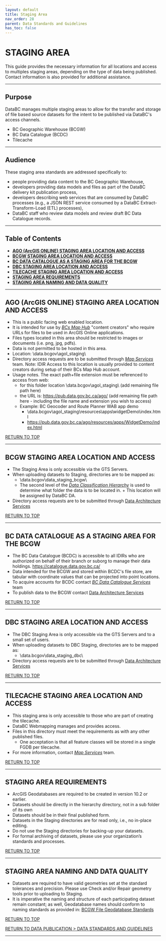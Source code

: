 ```yaml
---
layout: default
title: Staging Area
nav_order: 28
parent: Data Standards and Guidelines
has_toc: false
---
```


# STAGING AREA

This guide provides the necessary information for all locations and access to multiples staging areas, depending on the type of data being published.  Contact information is also provided for additional assistance.

-----------------------

## Purpose

DataBC manages multiple staging areas to allow for the transfer and storage of file based source datasets for the intent to be published via DataBC's access channels.

+ BC Geographic Warehouse (BCGW)
+ BC Data Catalogue (BCDC)
+ Tilecache

-----------------------

## Audience

These staging area standards are addressed specifically to:

+ people providing data content to the BC Geographic Warehouse,
+ developers providing data models and files as part of the DataBC delivery kit publication process,
+ developers describing web services that are consumed by DataBC processes (e.g., a JSON REST service consumed by a DataBC Extract-Transform-Load (ETL) processes),
+ DataBC staff who review data models and review draft BC Data Catalogue records.

-----------------------

## Table of Contents
+ [**AGO (ArcGIS ONLINE) STAGING AREA LOCATION AND ACCESS**](#ago-arcgis-online-staging-area-location-and-access)
+ [**BCGW STAGING AREA LOCATION AND ACCESS**](#bcgw-staging-area-location-and-access)
+ [**BC DATA CATALOGUE AS A STAGING AREA FOR THE BCGW**](#bc-data-catalogue-as-a-staging-area-for-the-bcgw)
+ [**DBC STAGING AREA LOCATION AND ACCESS**](#dbc-staging-area-location-and-access)
+ [**TILECACHE STAGING AREA LOCATION AND ACCESS**](#tilecache-staging-area-location-and-access)
+ [**STAGING AREA REQUIREMENTS**](#staging-area-requirements)
+ [**STAGING AREA NAMING AND DATA QUALITY**](#staging-area-naming-and-data-quality)

-----------------------

## AGO (ArcGIS ONLINE) STAGING AREA LOCATION AND ACCESS

+ This is a public facing web enabled location.
+ It is intended for use by [_BCs Map Hub_](https://governmentofbc.maps.arcgis.com/home/index.html) "content creators" who require URLs for files to be used in ArcGIS Online applications.
+ Files types located in this area should be restricted to images or documents (i.e. png, jpg, pdfs).
+ Data is not permitted to be hosted in this area.
+ Location: \\data.bcgov\agol_staging\
+ Directory access requests are to be submitted through [_Map Services_](faq.md#map-services) team.  Note: IDIR Access to this location is usually provided to content creators during setup of their BCs Map Hub account.
+ Usage notes.  The exact path+file extension must be referenced to access from web:
   + for this folder location \\data.bcgov\agol_staging\ (add remaining file path here)
   + the URL is: https://pub.data.gov.bc.ca/ago/ (add remaining file path here - including the file name and extension you wish to access)
   + Example:  BC Geocoder and Route Planner WAB app demo
      + \\data.bcgov\agol_staging\resources\apps\widgetDemo\index.html
      + https://pub.data.gov.bc.ca/ago/resources/apps/WidgetDemo/index.html
  
[RETURN TO TOP][1] 

-----------------------------------------------------------

## BCGW STAGING AREA LOCATION AND ACCESS

+ The Staging Area is only accessible via the GTS Servers.
+ When uploading datasets to Staging, directories are to be mapped as:
   + \\data.bcgov\data_staging_bcgw\
   + The second level of the [_Data Classification Hierarchy_](dsg_bcgw_data_classification_hierarchy.md) is used to determine what folder the data is to be located in. 
         + This location will be assigned by DataBC DA.
+ Directory access requests are to be submitted through [Data Architecture Services](mailto:DataBC.DA@gov.bc.ca)

[RETURN TO TOP][1] 

-----------------------------------------------------------

## BC DATA CATALOGUE AS A STAGING AREA FOR THE BCGW

+  The BC Data Catalogue (BCDC) is accessible to all IDIRs who are authorized on behalf of their branch or suborg to manage their data holdings.
  https://catalogue.data.gov.bc.ca/
+ Data intended for the BCGW and stored within BCDC's file store, are tabular with coordinate values that can be projected into point locations.
+ To acquire accounts for BCDC contact [_BC Data Catalogue Services_](faq.md#bc-data-catalogue-services) team
+ To publish data to the BCGW contact [Data Architecture Services](mailto:DataBC.DA@gov.bc.ca)

[RETURN TO TOP][1] 

-----------------------------------------------------------

## DBC STAGING AREA LOCATION AND ACCESS

+ The DBC Staging Area is only accessible via the GTS Servers and to a small set of users.
+ When uploading datasets to DBC Staging, directories are to be mapped as:
   + \\data.bcgov\data_staging_dbc\
+ Directory access requests are to be submitted through [Data Architecture Services](mailto:DataBC.DA@gov.bc.ca)

[RETURN TO TOP][1] 

-----------------------------------------------------------

## TILECACHE STAGING AREA LOCATION AND ACCESS

+ This staging area is only accessible to those who are part of creating the tilecache.
+ DataBC Webmapping manages and provides access.
+ Files in this directory must meet the requirements as with any other published files.
   + One acceptation is that all feature classes will be stored in a single FGDB per tilecache.
+ For more information, contact [_Map Services_](faq.md#map-services) team.

[RETURN TO TOP][1] 

-----------------------------------------------------------

## STAGING AREA REQUIREMENTS

+ ArcGIS Geodatabases are required to be created in version 10.2 or earlier.
+ Datasets should be directly in the hierarchy directory, not in a sub folder of its own
+ Datasets should be in their final published form.
+ Datasets in the Staging directories are for read only, i.e., no in-place editing.
+ Do not use the Staging directories for backing-up your datasets. 
+ For formal archiving of datasets, please use your organization’s standards and processes.

[RETURN TO TOP][1] 

-----------------------------------------------------------

## STAGING AREA NAMING AND DATA QUALITY

+ Datasets are required to have valid geometries set at the standard tolerances and precision. Please use Check and/or Repair geometry tools prior to uploading to Staging.
+ It is imperative the naming and structure of each participating dataset remain constant; as well, Geodatabase names should conform to naming standards as provided in:
 [BCGW File Geodatabase Standards](https://www2.gov.bc.ca/assets/gov/data/geographic/bcgw/file_geodatabase_standards.pdf)
 
[RETURN TO TOP][1] 

[RETURN TO DATA PUBLICATION > DATA STANDARDS AND GUIDELINES][2]

-------------------------------------------------------

[1]: #staging-area
[2]: ./dsg.md
